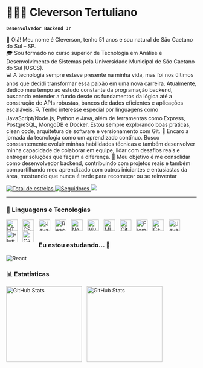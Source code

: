 # 👨🏻‍💻​ Cleverson Tertuliano

**`Desenvolvedor Backend Jr`**

👋 Olá! Meu nome é Cleverson, tenho 51 anos e sou natural de São Caetano do Sul – SP.<br>
🎓 Sou formado no curso superior de Tecnologia em Análise e Desenvolvimento de Sistemas pela Universidade Municipal de São Caetano do Sul (USCS).<br>
💻 A tecnologia sempre esteve presente na minha vida, mas foi nos últimos anos que decidi transformar essa paixão em uma nova carreira.
Atualmente, dedico meu tempo ao estudo constante da programação backend, buscando entender a fundo desde os fundamentos da lógica até a construção de APIs robustas, bancos de dados eficientes e aplicações escaláveis.
🔍 Tenho interesse especial por linguagens como JavaScript/Node.js, Python e Java, além de ferramentas como Express, PostgreSQL, MongoDB e Docker. Estou sempre explorando boas práticas, clean code, arquitetura de software e versionamento com Git.
🚀 Encaro a jornada da tecnologia como um aprendizado contínuo. Busco constantemente evoluir minhas habilidades técnicas e também desenvolver minha capacidade de colaborar em equipe, lidar com desafios reais e entregar soluções que façam a diferença.
📌 Meu objetivo é me consolidar como desenvolvedor backend, contribuindo com projetos reais e também compartilhando meu aprendizado com outros iniciantes e entusiastas da área, mostrando que nunca é tarde para recomeçar ou se reinventar



<p align="left">
    <a href="https://github.com/Cleverson74?tab=repositories&sort=stargazers">
        <img 
            alt="Total de estrelas" 
            title="Total de estrelas GitHub" 
            src="https://custom-icon-badges.demolab.com/github/stars/Cleverson74?color=55960c&style=for-the-badge&labelColor=488207&logo=star&label=estrelas"
        />
    </a>
    <a href="https://github.com/Cleverson74?tab=followers">
        <img 
            alt="Seguidores" 
            title="Me siga no GitHub" 
            src="https://custom-icon-badges.demolab.com/github/followers/Cleverson74?color=236ad3&labelColor=1155ba&style=for-the-badge&logo=github&label=Seguidores&logoColor=white"
        />
    </a>
   <a href="https://www.linkedin.com/in/cleverson-tertuliano-073ba81a3/?trk=opento_sprofile_details" target="_blank"><img src="https://img.shields.io/badge/-LinkedIn-%230077B5?style=for-the-badge&logo=linkedin&logoColor=white" target="_blank"></a>
</p>

---

### 🤖 Linguagens e Tecnologias

<img 
    align="left" 
    alt="HTML"
    title="HTML" 
    width="30px" 
    style="padding-right: 10px;" 
    src="https://cdn.jsdelivr.net/gh/devicons/devicon@latest/icons/html5/html5-original.svg" 
/>
<img 
    align="left" 
    alt="CSS" 
    title="CSS"
    width="30px" 
    style="padding-right: 10px;" 
    src="https://cdn.jsdelivr.net/gh/devicons/devicon@latest/icons/css3/css3-original.svg" 
/>
<img 
    align="left" 
    alt="JavaScript" 
    title="JavaScript"
    width="30px" 
    style="padding-right: 10px;" 
    src="https://cdn.jsdelivr.net/gh/devicons/devicon@latest/icons/javascript/javascript-original.svg" 
/>
<img 
    align="left" 
    alt="React"
    title="React" 
    width="30px" 
    style="padding-right: 10px;" 
    src="https://cdn.jsdelivr.net/gh/devicons/devicon@latest/icons/react/react-original.svg" 
/>
<img 
    align="left" 
    alt="Node.Js"
    title="Node.Js" 
    width="30px" 
    style="padding-right: 10px;" 
    src="https://cdn.jsdelivr.net/gh/devicons/devicon@latest/icons/nodejs/nodejs-original.svg"
/>
<img 
    align="left" 
    alt="MySQL" 
    title="MySQL"
    width="30px" 
    style="padding-right: 10px;" 
     src="https://cdn.jsdelivr.net/gh/devicons/devicon@latest/icons/mysql/mysql-original.svg"           
/>
<img 
    align="left" 
    alt="MICROSOFT SQL SERVER" 
    title="MICROSOFT SQL SERVER"
    width="30px" 
    style="padding-right: 10px;" 
    src="https://cdn.jsdelivr.net/gh/devicons/devicon@latest/icons/microsoftsqlserver/microsoftsqlserver-plain-wordmark.svg"            
/>
<img 
    align="left" 
    alt="Git" 
    title="Git"
    width="30px" 
    style="padding-right: 10px;" 
    src="https://cdn.jsdelivr.net/gh/devicons/devicon@latest/icons/git/git-original.svg" 
/>
<img 
    align="left"
    alt="Figma"
    title="Figma"
    width="30px"
    style="padding-right: 10px;"
    src="https://cdn.jsdelivr.net/gh/devicons/devicon@latest/icons/figma/figma-original.svg"
/>
<img 
    align="left"
    alt="C++"
    title="C++"
    width="30px"
    style="padding-right: 10px;"
    src="https://cdn.jsdelivr.net/gh/devicons/devicon/icons/cplusplus/cplusplus-original.svg"
/>
<img 
    align="left"
    alt="Java"
    title="Java"
    width="30px"
    style="padding-right: 10px;"
    src="https://cdn.jsdelivr.net/gh/devicons/devicon/icons/java/java-original.svg"
/>
<img 
    align="left"
    alt="Flutter"
    title="Flutter"
    width="30px"
    style="padding-right: 10px;"
    src="https://cdn.jsdelivr.net/gh/devicons/devicon/icons/flutter/flutter-original.svg"
/>
<img 
    align="left"
    alt="C#"
    title="C#"
    width="30px"
    style="padding-right: 10px;"
    src="https://cdn.jsdelivr.net/gh/devicons/devicon/icons/c#/c#-original.svg"
/>


<br/>
<br/>

### Eu estou estudando... 🧩
<!-- (Aqui você pode adicionar tecnologias que está estudando, inclusive para aumentar essa lista você listamos algumas das tecnologias ensinadas na nossa [Assinatura On Demand](https://cubos.academy/cubosondemand)) -->
![React](https://img.shields.io/badge/react-%23ED8B00.svg?style=for-the-badge&logo=openjdk&logoColor=white)

### 📊 Estatísticas

<p>
  <img 
    align="left" 
    alt="GitHub Stats" 
    height="200" 
    style="padding-right: 10px;" 
    src="https://github-readme-stats.vercel.app/api?username=Cleverson74&show_icons=true&theme=tokyonight&include_all_commits=true&locale=pt-br" 
  />

  <img 
    align="left" 
    alt="GitHub Stats" 
    height="200" 
    src="https://github-readme-stats.vercel.app/api/top-langs/?username=Cleverson74&theme=tokyonight&layout=compact&custom_title=Tecnologias&langs_count=9" 
  />
</p>
